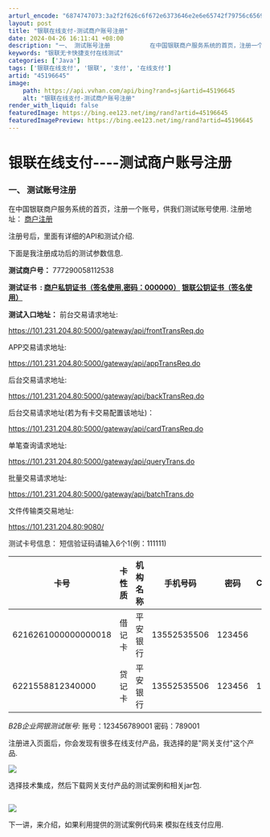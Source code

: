 ```yaml
---
arturl_encode: "6874747073:3a2f2f626c6f672e6373646e2e6e65742f79756c65695f7171:2f61727469636c652f64657461696c732f3435313936363435"
layout: post
title: "银联在线支付-测试商户账号注册"
date: 2024-04-26 16:11:41 +08:00
description: "一、 测试账号注册           在中国银联商户服务系统的首页，注册一个账号，供我们测试账号使"
keywords: "银联无卡快捷支付在线测试"
categories: ['Java']
tags: ['银联在线支付', '银联', '支付', '在线支付']
artid: "45196645"
image:
    path: https://api.vvhan.com/api/bing?rand=sj&artid=45196645
    alt: "银联在线支付-测试商户账号注册"
render_with_liquid: false
featuredImage: https://bing.ee123.net/img/rand?artid=45196645
featuredImagePreview: https://bing.ee123.net/img/rand?artid=45196645
---
```


# 银联在线支付----测试商户账号注册

### 一、 测试账号注册

在中国银联商户服务系统的首页，注册一个账号，供我们测试账号使用. 注册地址：
[商户注册](https://merchant.unionpay.com/cas/login?service=http%3A%2F%2Fopen.unionpay.com%2Fajweb%2F&subSysId=CBB89F194ABC330C28AD3D1CD55C8D04&oip=MTQ0LjI0MC4xNjMuMzE6MjYxMDA%3D)

注册号后，里面有详细的API和测试介绍.

下面是我注册成功后的测试参数信息.

**测试商户号：**
777290058112538

**测试证书  :
[商户私钥证书（签名使用,密码：000000）](https://open.unionpay.com/upload/700000000000001_acp.pfx)
[银联公钥证书（签名使用）](https://open.unionpay.com/upload/verify_sign_acp.cer)**

**测试入口地址：**
前台交易请求地址:
  

https://101.231.204.80:5000/gateway/api/frontTransReq.do
  
  

APP交易请求地址:
  

https://101.231.204.80:5000/gateway/api/appTransReq.do
  
  

后台交易请求地址:
  

https://101.231.204.80:5000/gateway/api/backTransReq.do
  
  

后台交易请求地址(若为有卡交易配置该地址)：
  

https://101.231.204.80:5000/gateway/api/cardTransReq.do
  
  

单笔查询请求地址:
  

https://101.231.204.80:5000/gateway/api/queryTrans.do
  
  

批量交易请求地址:
  

https://101.231.204.80:5000/gateway/api/batchTrans.do
  
  

文件传输类交易地址:

https://101.231.204.80:9080/

测试卡号信息：
短信验证码请输入6个1(例：111111)

| 卡号 | 卡性质 | 机构名称 | 手机号码 | 密码 | CVN2 | 有效期 | 证件号 | 姓名 |
| --- | --- | --- | --- | --- | --- | --- | --- | --- |
| 6216261000000000018 | 借记卡 | 平安银行 | 13552535506 | 123456 |  |  | 341126197709218366 | 全渠道 |
| 6221558812340000 | 贷记卡 | 平安银行 | 13552535506 | 123456 | 123 | 1711 | 341126197709218366 | 互联网 |

*B2B企业网银测试账号:*
账号：123456789001 密码：789001
  

注册进入页面后，你会发现有很多在线支付产品，我选择的是"网关支付"这个产品.

![](https://img-blog.csdn.net/20150422165213894?watermark/2/text/aHR0cDovL2Jsb2cuY3Nkbi5uZXQveXVsZWlfcXE=/font/5a6L5L2T/fontsize/400/fill/I0JBQkFCMA==/dissolve/70/gravity/Center)

选择技术集成，然后下载网关支付产品的测试案例和相关jar包.

![]()

![](https://img-blog.csdn.net/20150422165833511?watermark/2/text/aHR0cDovL2Jsb2cuY3Nkbi5uZXQveXVsZWlfcXE=/font/5a6L5L2T/fontsize/400/fill/I0JBQkFCMA==/dissolve/70/gravity/Center)

下一讲，来介绍，如果利用提供的测试案例代码来 模拟在线支付应用.